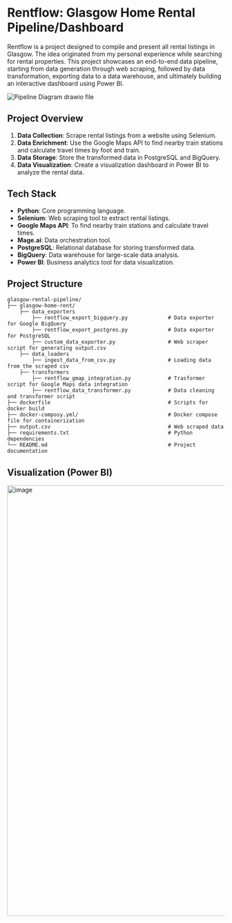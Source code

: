 # Rentflow: Glasgow Home Rental Pipeline/Dashboard

Rentflow is a project designed to compile and present all rental listings in Glasgow. The idea originated from my personal experience while searching for rental properties. This project showcases an end-to-end data pipeline, starting from data generation through web scraping, followed by data transformation, exporting data to a data warehouse, and ultimately building an interactive dashboard using Power BI.

![Pipeline Diagram drawio file](https://github.com/user-attachments/assets/19ff433c-1753-4c42-bd2d-de77879863be)


## Project Overview

1. **Data Collection**: Scrape rental listings from a website using Selenium.
2. **Data Enrichment**: Use the Google Maps API to find nearby train stations and calculate travel times by foot and train.
3. **Data Storage**: Store the transformed data in PostgreSQL and BigQuery.
4. **Data Visualization**: Create a visualization dashboard in Power BI to analyze the rental data.

## Tech Stack

- **Python**: Core programming language.
- **Selenium**: Web scraping tool to extract rental listings.
- **Google Maps API**: To find nearby train stations and calculate travel times.
- **Mage.ai**: Data orchestration tool.
- **PostgreSQL**: Relational database for storing transformed data.
- **BigQuery**: Data warehouse for large-scale data analysis.
- **Power BI**: Business analytics tool for data visualization.

## Project Structure

```plaintext
glasgow-rental-pipeline/
├── glasgow-home-rent/
    ├── data_exporters
        ├── rentflow_export_bigquery.py             # Data exporter for Google BigQuery
        ├── rentflow_export_postgres.py             # Data exporter for PostgreSQL
        ├── custom_data_exporter.py                 # Web scraper script for generating output.csv
    ├── data_loaders
        ├── ingest_data_from_csv.py                 # Loading data from the scraped csv
    ├── transformers
        ├── rentflow_gmap_integration.py            # Trasformer script for Google Maps data integration
        ├── rentflow_data_transformer.py            # Data cleaning and transformer script
├── dockerfile                                      # Scripts for docker build
├── docker-composy.yml/                             # Docker compose file for containerization
├── output.csv                                      # Web scraped data
├── requirements.txt                                # Python dependencies
└── README.md                                       # Project documentation
```

## Visualization (Power BI)
<img width="995" alt="image" src="https://github.com/ganeshs0504/glasgow-rental-pipeline/assets/145580150/81d579f5-4803-4eae-8444-23a7598813a5">

